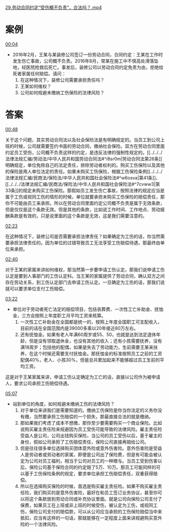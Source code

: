 [29.劳动合同约定“受伤概不负责“，合法吗？.mp4](file:///E:%5C法律实务%5CA314【游本春】【20小时200讲】劳动纠纷维权指南及企业风控管控宝典（200讲劳动合同签订法律风险防范与合规管理）%5C29.劳动合同约定“受伤概不负责“，合法吗？.mp4)
# 案例
[00:04](file:///E:%5C法律实务%5CA314【游本春】【20小时200讲】劳动纠纷维权指南及企业风控管控宝典（200讲劳动合同签订法律风险防范与合规管理）%5C29.劳动合同约定“受伤概不负责“，合法吗？.mp4#t=00:04)

- 2016年2月，王某与某装修公司签订一份劳动合同，合同约定：王某在工作时发生伤亡事故，公司概不负责。2016年8月，常某在施工中不慎高处滑落坠地，经医院抢救后死亡。事发后，装修公司以劳动合同约定免责为由，拒绝给死者家属任何赔偿。请问：
	1. 在这种情况下，装修公司需要承担责任吗？
	2. 王某如何维权？
	3. 公司如何规避未缴纳工伤保险的法律风险？
# 答案
[00:48](file:///E:%5C法律实务%5CA314【游本春】【20小时200讲】劳动纠纷维权指南及企业风控管控宝典（200讲劳动合同签订法律风险防范与合规管理）%5C29.劳动合同约定“受伤概不负责“，合法吗？.mp4#t=00:48)

关于这个问题，其实劳动合同法以及社会保险法是有明确规定的。当员工到公司上班的时候，公司就需要签约书面的劳动合同，缴纳社会保险。双方在劳动合同里面约定员工受伤，公司概不负责这样的约定，是违反法律的强制性规定的。[[../../../法律法规汇编/劳动法/中华人民共和国劳动合同法#^i8sr0m|劳动合同法第26条]]明确规定，单位免除自己的法定责任，排除劳动者权利的。购买工伤保险以及其他的保险是用人单位法定的责任。如果未购买工伤保险，根据工伤保险条例[[../../../法律法规汇编/民商法/保险法/中华人民共和国社会保险法#^w6osva|第41条]]、[[../../../法律法规汇编/民商法/保险法/中华人民共和国社会保险法#^7cvww3|第33条]]的规定未购买工伤保险。那假如员工发生伤亡事故，按照法律的规定应当是属于工伤或视同工伤的情形的时候，单位就要承担未购买工伤保险的赔偿责任，那你不可能由员工来承担。所以在劳动合同里面约定公司概不负责是属于无效条款，但是仅仅是这个条款无效。但是其他的条款，比如说工作时间、工作地点、劳动报酬条款是有效的，只是说里面的这个条款是无效，这是我们需要注意的。

[02:23](file:///E:%5C法律实务%5CA314【游本春】【20小时200讲】劳动纠纷维权指南及企业风控管控宝典（200讲劳动合同签订法律风险防范与合规管理）%5C29.劳动合同约定“受伤概不负责“，合法吗？.mp4#t=02:23)

在这种情况下，装修公司是否需要承担法律责任？如果确定为工伤的话，你当然需要承担法律责任的。因为单位的过错导致员工无法享受工伤赔偿待遇，那最终由单位来承担。

[02:40](file:///E:/%5C%E6%B3%95%E5%BE%8B%E5%AE%9E%E5%8A%A1%5CA314%E3%80%90%E6%B8%B8%E6%9C%AC%E6%98%A5%E3%80%91%E3%80%9020%E5%B0%8F%E6%97%B6200%E8%AE%B2%E3%80%91%E5%8A%B3%E5%8A%A8%E7%BA%A0%E7%BA%B7%E7%BB%B4%E6%9D%83%E6%8C%87%E5%8D%97%E5%8F%8A%E4%BC%81%E4%B8%9A%E9%A3%8E%E6%8E%A7%E7%AE%A1%E6%8E%A7%E5%AE%9D%E5%85%B8%EF%BC%88200%E8%AE%B2%E5%8A%B3%E5%8A%A8%E5%90%88%E5%90%8C%E7%AD%BE%E8%AE%A2%E6%B3%95%E5%BE%8B%E9%A3%8E%E9%99%A9%E9%98%B2%E8%8C%83%E4%B8%8E%E5%90%88%E8%A7%84%E7%AE%A1%E7%90%86%EF%BC%89%5C29.%E5%8A%B3%E5%8A%A8%E5%90%88%E5%90%8C%E7%BA%A6%E5%AE%9A%E2%80%9C%E5%8F%97%E4%BC%A4%E6%A6%82%E4%B8%8D%E8%B4%9F%E8%B4%A3%E2%80%9C%EF%BC%8C%E5%90%88%E6%B3%95%E5%90%97%EF%BC%9F.mp4#t=160.362248)

对于王某的家属来讲如何维权，那当然第一步要申请工伤认定。那我们说申请工伤认定是要到人事部门的工伤认定科。当王某的家属提供了劳动合同，确认双方之间存在劳动关系，到工伤认定部门去申请工伤认定。一旦确定为工伤的话，那我们说就可以要求单位支付工伤赔偿。

[03:22](file:///E:%5C法律实务%5CA314【游本春】【20小时200讲】劳动纠纷维权指南及企业风控管控宝典（200讲劳动合同签订法律风险防范与合规管理）%5C29.劳动合同约定“受伤概不负责“，合法吗？.mp4#t=03:22)

- 单位对于劳动者死亡法定的赔偿项目，包括丧葬费、一次性工亡补助金、抚恤金，三方会按照上年度职工月平均工资来核算。
	1. 一次性工亡补助金在全国都是统一的，按照上年度全国职工可支配收入，目前的话在全国范围内是39000多乘以20年接近80万左右。
	2. 还有抚恤金。如果有老人年满60周岁或55、50，也就是达到法定退休年龄，但是没有领取退休金，也没有其他的收入；还有小孩需要抚养，没有满18周岁；包括他的配偶，如果是失去了劳动能力，生前需要王某来扶养，在这个时候还需要支付抚恤金。那抚恤金的标准按照员工之前的工资配偶40%，老人、小孩30%，但是总共累加起来不能够超过员工生前的平均工资。

这是对于王某家属来讲，申请工伤认定确定为工亡的话，直接以公司作为被申请人，要求公司承担工伤赔偿待遇。

[05:07](file:///E:%5C法律实务%5CA314【游本春】【20小时200讲】劳动纠纷维权指南及企业风控管控宝典（200讲劳动合同签订法律风险防范与合规管理）%5C29.劳动合同约定“受伤概不负责“，合法吗？.mp4#t=05:07)

- 站到单位的角度，如何规避未缴纳工伤的法律风险？
	1. 对于单位来讲我们是需要知道的。缴纳工伤保险是你当你法定的义务你没有缴，当然要承担工伤赔偿的一个损失，那最直接合法的就是缴纳。
	2. 那如果我们考虑了成本不想缴，那你至少要需要购买一个商业保险。比如说购买雇主责任险来规避因为员工受伤可能导致的法律风险。雇主责任险受益人是公司，公司出钱购买保险，当公司的员工受伤以后，基于雇主的身份，假如公司承担了工伤赔偿责任，保险公司直接再赔给公司。
	3. 但是往往很多单位选择购买团体意外险或意外伤害险。意外伤害险是受益人是劳动者或劳动者的家属，即便是公司出了保险费，但是有可能会被认定为公司对员工福利，相当于公司对员工的一种赠与。当员工受到伤害以后，保险公司基于保险合同的约定赔了5万、10万。那员工可能同样的可以基于工伤保险条例的规定，要求单位承担工伤赔偿责任，双重获得赔偿。
	4. 所以在选择购买保险的时候，首选是购买雇主责任险。如果不购买雇主责任险，我们购买的是意外伤害险，最好在和员工签订业务协议，甚至你可以将这个条款放到劳动合同或补充协议里面。就是公司向保险公司支付了保费，如果员工在上班或非上班的时候受伤，被认定为工伤，或视同工伤，保险公司支付的赔偿款，可以从公司应当承担的工伤保险赔偿当中来抵扣，应当有这样的一句话，那就能够在一定程度上面来讲规避购买意外险的一个法律风险。